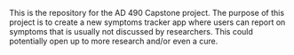 This is the repository for the AD 490 Capstone project.  The purpose of this project is to create a new symptoms tracker app where users can report on symptoms that is usually not discussed by researchers.  This could potentially open up to more research and/or even a cure.